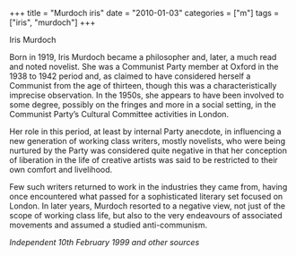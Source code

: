 +++
title = "Murdoch iris"
date = "2010-01-03"
categories = ["m"]
tags = ["iris", "murdoch"]
+++

Iris Murdoch

Born in 1919, Iris Murdoch became a philosopher and, later, a much read and noted novelist. She was a Communist Party member at Oxford in the 1938 to 1942 period and, as claimed to have considered herself a Communist from the age of thirteen, though this was a characteristically imprecise observation. In the 1950s, she appears to have been involved to some degree, possibly on the fringes and more in a social setting, in the Communist Party’s Cultural Committee activities in London. 

Her role in this period, at least by internal Party anecdote, in influencing a new generation of working class writers, mostly novelists, who were being nurtured by the Party was considered quite negative in that her conception of liberation in the life of creative artists was said to be restricted to their own comfort and livelihood.

Few such writers returned to work in the industries they came from, having once encountered what passed for a sophisticated literary set focused on London. In later years, Murdoch resorted to a negative view, not just of the scope of working class life, but also to the very endeavours of associated movements and assumed a studied anti-communism.

_Independent_ _10th February 1999_ _and other sources_
